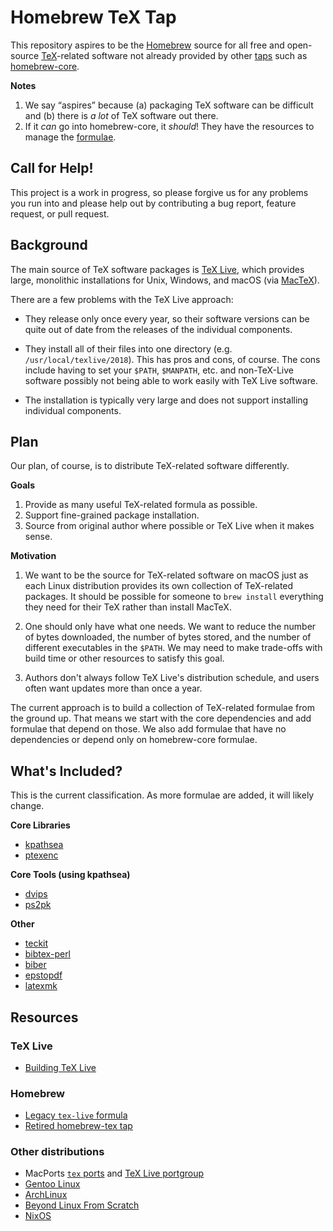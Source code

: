 # Homebrew TeX Tap

This repository aspires to be the [Homebrew] source for all free and open-source
[TeX]-related software not already provided by other [taps] such as
[homebrew-core].

[Homebrew]: https://brew.sh
[TeX]: https://en.wikipedia.org/wiki/TeX
[taps]: https://docs.brew.sh/Taps
[homebrew-core]: https://github.com/Homebrew/homebrew-core

**Notes**

1. We say “aspires” because (a) packaging TeX software can be difficult and (b)
   there is _a lot_ of TeX software out there.
2. If it _can_ go into homebrew-core, it _should_! They have the resources to
   manage the [formulae].

[formulae]: https://formulae.brew.sh/

## Call for Help!

This project is a work in progress, so please forgive us for any problems you
run into and please help out by contributing a bug report, feature request, or
pull request.

## Background

The main source of TeX software packages is [TeX Live], which provides large,
monolithic installations for Unix, Windows, and macOS (via [MacTeX]).

[TeX Live]: https://www.tug.org/texlive/
[MacTeX]: https://www.tug.org/mactex/

There are a few problems with the TeX Live approach:

* They release only once every year, so their software versions can be quite out
  of date from the releases of the individual components.

* They install all of their files into one directory (e.g.
  `/usr/local/texlive/2018`). This has pros and cons, of course. The cons
  include having to set your `$PATH`, `$MANPATH`, etc. and non-TeX-Live software
  possibly not being able to work easily with TeX Live software.

* The installation is typically very large and does not support installing
  individual components.

## Plan

Our plan, of course, is to distribute TeX-related software differently.

**Goals**

1. Provide as many useful TeX-related formula as possible.
2. Support fine-grained package installation.
3. Source from original author where possible or TeX Live when it makes sense.

**Motivation**

1. We want to be the source for TeX-related software on macOS just as each Linux
   distribution provides its own collection of TeX-related packages. It should
   be possible for someone to `brew install` everything they need for their TeX
   rather than install MacTeX.

2. One should only have what one needs. We want to reduce the number of bytes
   downloaded, the number of bytes stored, and the number of different
   executables in the `$PATH`. We may need to make trade-offs with build time or
   other resources to satisfy this goal.

3. Authors don't always follow TeX Live's distribution schedule, and users often
   want updates more than once a year.

The current approach is to build a collection of TeX-related formulae from the
ground up. That means we start with the core dependencies and add formulae that
depend on those. We also add formulae that have no dependencies or depend only
on homebrew-core formulae.

## What's Included?

This is the current classification. As more formulae are added, it will likely
change.

**Core Libraries**

* [kpathsea](./Formula/kpathsea.rb)
* [ptexenc](./Formula/ptexenc.rb)

**Core Tools (using kpathsea)**

* [dvips](./Formula/dvips.rb)
* [ps2pk](./Formula/ps2pk.rb)

**Other**

* [teckit](./Formula/teckit.rb)
* [bibtex-perl](./Formula/bibtex-perl.rb)
* [biber](./Formula/biber.rb)
* [epstopdf](./Formula/epstopdf.rb)
* [latexmk](./Formula/latexmk.rb)

## Resources

### TeX Live

* [Building TeX Live](https://www.tug.org/texlive/doc/tlbuild.html)

### Homebrew

* [Legacy `tex-live` formula](https://github.com/Homebrew/legacy-homebrew/blob/8c24aca1889b5f15ce9d60ce7671730cf50f3ba3/Library/Formula/tex-live.rb)
* [Retired homebrew-tex tap](https://github.com/Homebrew/homebrew-tex)

### Other distributions

* MacPorts [`tex` ports] and [TeX Live portgroup]
* [Gentoo Linux](https://wiki.gentoo.org/wiki/TeX_Live)
* [ArchLinux](https://wiki.archlinux.org/index.php/TeX_Live)
* [Beyond Linux From Scratch](http://www.linuxfromscratch.org/blfs/view/stable/pst/typesetting.html)
* [NixOS](https://github.com/NixOS/nixpkgs/tree/4d1abc44199c8957105f538119c2d19d67aee26f/pkgs/tools/typesetting/tex/texlive)

[`tex` ports]: https://github.com/macports/macports-ports/tree/master/tex
[TeX Live portgroup]: https://github.com/macports/macports-ports/blob/master/_resources/port1.0/group/texlive-1.0.tcl
